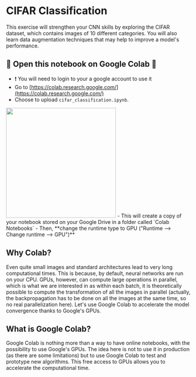 # CIFAR Classification
This exercise will strengthen your CNN skills by exploring the CIFAR dataset, which contains images of 10 different categories. You will also learn data augmentation techniques that may help to improve a model's performance.

## 🚨 Open this notebook on Google Colab 🚨
- ❗️ You will need to login to your a google account to use it
- Go to [https://colab.research.google.com/](https://colab.research.google.com/)
- Choose to upload `cifar_classification.ipynb`.
 <img src='' width=300>
- This will create a copy of your notebook stored on your Google Drive in a folder called `Colab Notebooks`
- Then, **change the runtime type to GPU ("Runtime --> Change runtime --> GPU")**


## Why Colab?
Even quite small images and standard architectures lead to very long computational times. This is because, by default, neural networks are run on your CPU. GPUs, however, can compute large operations in parallel, which is what we are interested in as within each batch, it is theoretically possible to compute the transformation of all the images in parallel (actually, the backpropagation has to be done on all the images at the same time, so no real parallelization here). Let's use Google Colab to accelerate the model convergence thanks to Google's GPUs.

## What is Google Colab?
Google Colab is nothing more than a way to have online notebooks, with the possibility to use Google's GPUs. The idea here is not to use it in production (as there are some limitations) but to use Google Colab to test and prototype new algorithms. This free access to GPUs allows you to accelerate the computational time.

